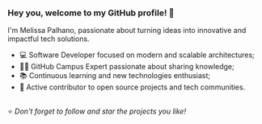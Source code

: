 ### Hey you, welcome to my GitHub profile! 🌱

I'm Melissa Palhano, passionate about turning ideas into innovative and impactful tech solutions.

* 💻 Software Developer focused on modern and scalable architectures;
* 👩‍💻 GitHub Campus Expert passionate about sharing knowledge;
* 📚 Continuous learning and new technologies enthusiast;
* 🤝 Active contributor to open source projects and tech communities.

##

⭐️ *Don't forget to follow and star the projects you like!*  